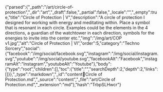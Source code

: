 {"parsed":{"_path":"/art/circle-of-protection","_dir":"art","_draft":false,"_partial":false,"_locale":"","_empty":true,"title":"Circle of Protection | V","description":"A circle of protection I designed for working with energy and meditating within. Place a symbol that is resonant in each circle. Examples could be the elements in the 4 directions, a guardian of the watchtower in each direction, symbols for the energies to invite into the center etc.","img":"/img/art/COP v1.jpg","alt":"Circle of Protection | VI","order":5,"category":"Techno Sorcery","social":{"facebook":"/img/social/facebook.svg","instagram":"/img/social/instagram.svg","youtube":"/img/social/youtube.svg","facebookAlt":"Facebook","instagramAlt":"Instagram","youtubeAlt":"Youtube"},"body":{"type":"root","children":[],"toc":{"title":"","searchDepth":2,"depth":2,"links":[]}},"_type":"markdown","_id":"content:art:Circle of Protection.md","_source":"content","_file":"art/Circle of Protection.md","_extension":"md"},"hash":"TrbpSLHwcr"}